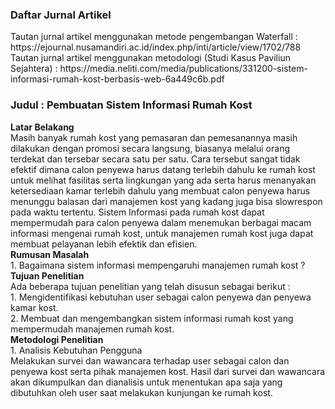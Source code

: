 <h3>Daftar Jurnal Artikel</h3>
Tautan jurnal artikel menggunakan metode pengembangan Waterfall :
https://ejournal.nusamandiri.ac.id/index.php/inti/article/view/1702/788 <br>
Tautan jurnal artikel menggunakan metodologi (Studi Kasus Paviliun Sejahtera) :
https://media.neliti.com/media/publications/331200-sistem-informasi-rumah-kost-berbasis-web-6a449c6b.pdf <br>
<h3>Judul : Pembuatan Sistem Informasi Rumah Kost</h3>
<b>Latar Belakang</b> <br>
Masih banyak rumah kost yang pemasaran dan pemesanannya masih dilakukan dengan promosi secara langsung, biasanya melalui orang terdekat dan tersebar secara satu per satu. Cara tersebut sangat tidak efektif dimana calon penyewa harus datang terlebih dahulu ke rumah kost untuk melihat fasilitas serta lingkungan yang ada serta harus menanyakan ketersediaan kamar terlebih dahulu yang membuat calon penyewa harus menunggu balasan dari manajemen kost yang kadang juga bisa slowrespon pada waktu tertentu. Sistem Informasi pada rumah kost dapat mempermudah para calon penyewa dalam menemukan berbagai macam informasi mengenai rumah kost, untuk manajemen rumah kost juga dapat membuat pelayanan lebih efektik dan efisien.<br>
<b>Rumusan Masalah</b><br>
1.  Bagaimana sistem informasi mempengaruhi manajemen rumah kost ? <br>
<b>Tujuan Penelitian</b><br>
Ada beberapa tujuan penelitian yang telah disusun sebagai berikut : <br>
1.  Mengidentifikasi kebutuhan user sebagai calon penyewa dan penyewa kamar kost.<br>
2.  Membuat dan mengembangkan sistem informasi rumah kost yang mempermudah manajemen rumah kost.<br>
<b>Metodologi Penelitian</b><br>
1.  Analisis Kebutuhan Pengguna<br>
Melakukan survei dan wawancara terhadap user sebagai calon dan penyewa kost serta pihak manajemen kost. Hasil dari survei dan wawancara akan dikumpulkan dan dianalisis untuk menentukan apa saja yang dibutuhkan oleh user saat melakukan kunjungan ke rumah kost.




